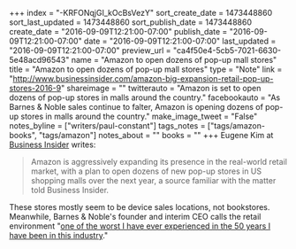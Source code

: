 +++
index = "-KRFONqjGI_kOcBsVezY"
sort_create_date = 1473448860
sort_last_updated = 1473448860
sort_publish_date = 1473448860
create_date = "2016-09-09T12:21:00-07:00"
publish_date = "2016-09-09T12:21:00-07:00"
date = "2016-09-09T12:21:00-07:00"
last_updated = "2016-09-09T12:21:00-07:00"
preview_url = "ca4f50e4-5cb5-7021-6630-5e48acd96543"
name = "Amazon to open dozens of pop-up mall stores"
title = "Amazon to open dozens of pop-up mall stores"
type = "Note"
link = "http://www.businessinsider.com/amazon-big-expansion-retail-pop-up-stores-2016-9"
shareimage = ""
twitterauto = "Amazon is set to open dozens of pop-up stores in malls around the country."
facebookauto = "As Barnes & Noble sales continue to falter, Amazon is opening dozens of pop-up stores in malls around the country."
make_image_tweet = "False"
notes_byline = ["writers/paul-constant"]
tags_notes = ["tags/amazon-books", "tags/amazon"]
notes_about = ""
books = ""
+++
Eugene Kim at [Business Insider](http://www.businessinsider.com/amazon-big-expansion-retail-pop-up-stores-2016-9/#heres-what-the-pop-up-store-in-san-franciscos-westfield-mall-looks-like-1) writes:

<blockquote>Amazon is aggressively expanding its presence in the real-world retail market, with a plan to open dozens of new pop-up stores in US shopping malls over the next year, a source familiar with the matter told Business Insider.</blockquote>

These stores mostly seem to be device sales locations, not bookstores. Meanwhile, Barnes & Noble's founder and interim CEO calls the retail environment "[one of the worst I have ever experienced in the 50 years I have been in this industry](https://consumerist.com/2016/09/08/barnes-noble-founder-retail-climate-is-terrible-sales-will-keep-falling/)." 
